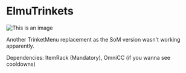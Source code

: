 # ElmuTrinkets
![This is an image](https://i.imgur.com/IjzvxFp.png)

Another TrinketMenu replacement as the SoM version wasn't working apparently.

Dependencies: ItemRack (Mandatory), OmniCC (if you wanna see cooldowns)

